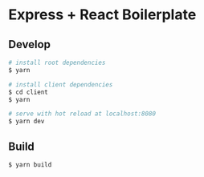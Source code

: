 # Express + React Boilerplate

## Develop

```bash
# install root dependencies
$ yarn

# install client dependencies
$ cd client
$ yarn

# serve with hot reload at localhost:8080
$ yarn dev
```

## Build

```bash
$ yarn build
```
